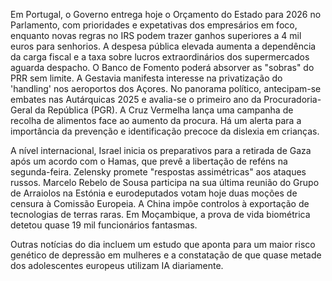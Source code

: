 Em Portugal, o Governo entrega hoje o Orçamento do Estado para 2026 no Parlamento, com prioridades e expetativas dos empresários em foco, enquanto novas regras no IRS podem trazer ganhos superiores a 4 mil euros para senhorios. A despesa pública elevada aumenta a dependência da carga fiscal e a taxa sobre lucros extraordinários dos supermercados aguarda despacho. O Banco de Fomento poderá absorver as "sobras" do PRR sem limite. A Gestavia manifesta interesse na privatização do 'handling' nos aeroportos dos Açores. No panorama político, antecipam-se embates nas Autárquicas 2025 e avalia-se o primeiro ano da Procuradoria-Geral da República (PGR). A Cruz Vermelha lança uma campanha de recolha de alimentos face ao aumento da procura. Há um alerta para a importância da prevenção e identificação precoce da dislexia em crianças.

A nível internacional, Israel inicia os preparativos para a retirada de Gaza após um acordo com o Hamas, que prevê a libertação de reféns na segunda-feira. Zelensky promete "respostas assimétricas" aos ataques russos. Marcelo Rebelo de Sousa participa na sua última reunião do Grupo de Arraiolos na Estónia e eurodeputados votam hoje duas moções de censura à Comissão Europeia. A China impõe controlos à exportação de tecnologias de terras raras. Em Moçambique, a prova de vida biométrica detetou quase 19 mil funcionários fantasmas.

Outras notícias do dia incluem um estudo que aponta para um maior risco genético de depressão em mulheres e a constatação de que quase metade dos adolescentes europeus utilizam IA diariamente.